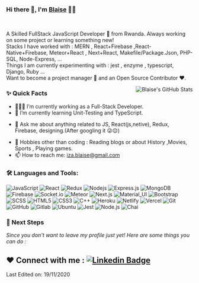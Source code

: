 ### Hi there 👋, I'm [Blaise](https://github.com/blaise82) 👨‍💻
<br/>

<p>
A Skilled FullStack JavaScript Developer 🚀 from Rwanda. Always working on some project or learning something new!
<br/>
Stacks I have worked with : MERN , React+Firebase ,React-Native+Firebase, Meteor+React , Next+React, Makefile/Package.Json, PHP-SQL, Node-Express, ...
<br/>  
Things I am currently experimenting with : jest , enzyme , typescript, Django, Ruby ...
<br/>
Want to become a project manager 💸 and an Open Source Contributor ❤️.
</p>


  <img align="right" alt="Blaise's GitHub Stats" src="https://github-readme-stats.vercel.app/api?username=blaise82&show_icons=true$hide_border=true" />
  
### ✨ Quick Facts

- 👨🏽‍💻 I’m currently working as a Full-Stack Developer.
- 🌱 I’m currently learning Unit-Testing and TypeScript.
<!--- 🤔 I’m looking for help for my future MERN projects.-->
- 💬 Ask me about anything related to JS, React(js,netive), Redux, Firebase, designing.(After googling it 😜😌)
<!--- ⚡️ Fun-Fact: I sleep at 6am 🙃. -->
- 🎿 Hobbies other than coding : Reading blogs or about History ,Movies, Sports , Playing games.
- 📫 How to reach me: iza.blaise@gmail.com
<!-- - 📝 [Resume](https://drive.google.com/drive/folders/1VxDtIflu5nThxTtm8COG_eh_1FkjF3Jj) -->

### 🛠️ Languages and Tools:

![JavaScript](https://img.shields.io/badge/-JavaScript-black?style=flat-square&logo=javascript)
![React](https://img.shields.io/badge/-React-black?style=flat-square&logo=react)
![Redux](https://img.shields.io/badge/-Redux-black?style=flat-square&logo=Redux)
![Nodejs](https://img.shields.io/badge/-Nodejs-black?style=flat-square&logo=Node.js)
![Express.js](https://img.shields.io/badge/-Express-black?style=flat-square&logo=expressjs)
![MongoDB](https://img.shields.io/badge/-MongoDB-black?style=flat-square&logo=mongodb)
![Firebase](https://img.shields.io/badge/-Firebase-black?style=flat-square&logo=Firebase)
![Socket.io](https://img.shields.io/badge/-Socket-black?style=flat-square&logo=socket.io)
![Meteor](https://img.shields.io/badge/-Meteor-black?style=flat-square&logo=Meteor)
![Next.js](https://img.shields.io/badge/-Next-black?style=flat-square&logo=Next.js)
![Material_UI](https://img.shields.io/badge/-Material_UI-black?style=flat-square&logo=material-ui)
![Bootstrap](https://img.shields.io/badge/-Bootstrap-black?style=flat-square&logo=bootstrap)
![SCSS](https://img.shields.io/badge/-SCSS-black?style=flat-square&logo=SASS)
![HTML5](https://img.shields.io/badge/-HTML5-black?style=flat-square&logo=html5&logoColor=white)
![CSS3](https://img.shields.io/badge/-CSS3-black?style=flat-square&logo=css3)
![C++](https://img.shields.io/badge/-C++-black?style=flat-square&logo=c)
![Heroku](https://img.shields.io/badge/-Heroku-black?style=flat-square&logo=heroku)
![Netlify](https://img.shields.io/badge/-Netlify-black?style=flat-square&logo=netlify)
![Vercel](https://img.shields.io/badge/-Vercel-black?style=flat-square&logo=vercel)
![Git](https://img.shields.io/badge/-Git-black?style=flat-square&logo=git)
![GitHub](https://img.shields.io/badge/-GitHub-black?style=flat-square&logo=github)
![Gitlab](https://img.shields.io/badge/-Gitlab-black?style=flat-square&logo=gitlab)
![Ubuntu](https://img.shields.io/badge/-Ubuntu-black?style=flat-square&logo=ubuntu)
![Jest](https://img.shields.io/badge/-Jest-black?style=flat-square&logo=Jest)
![Node.js](https://img.shields.io/badge/-Node-black?style=flat-square&logo=Node.js)
![Chai](https://img.shields.io/badge/-Chai-black?style=flat-square&logo=Chai)


### 👣 Next Steps

_Since you don't want to leave my profile just yet! Here are some things you can do :_


❤️ Connect with me : [![Linkedin Badge](https://img.shields.io/badge/-Blaise-blue?style=flat-square&logo=Linkedin&logoColor=white&link=https://www.linkedin.com/in/blaise-izabayo-770023188/)](https://www.linkedin.com/in/blaise-izabayo-770023188/)
----

Last Edited on: 19/11/2020
